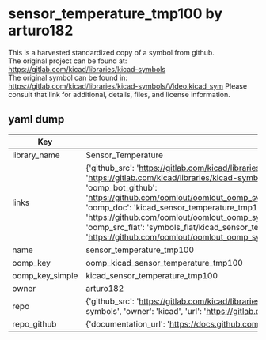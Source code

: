 # sensor_temperature_tmp100 by arturo182  
This is a harvested standardized copy of a symbol from github.  
The original project can be found at:  
https://gitlab.com/kicad/libraries/kicad-symbols  
The original symbol can be found in:
https://gitlab.com/kicad/libraries/kicad-symbols/Video.kicad_sym
Please consult that link for additional, details, files, and license information.  
## yaml dump  
| Key | Value |  
| --- | --- |  
| library_name | Sensor_Temperature |  
| links | {'github_src': 'https://gitlab.com/kicad/libraries/kicad-symbols/Video.kicad_sym', 'github_src_repo': 'https://gitlab.com/kicad/libraries/kicad-symbols', 'oomp_bot': 'kicad_sensor_temperature_tmp100/working', 'oomp_bot_github': 'https://github.com/oomlout/oomlout_oomp_symbol_bot/tree/main/kicad_sensor_temperature_tmp100/working', 'oomp_doc': 'kicad_sensor_temperature_tmp100/working', 'oomp_doc_github': 'https://github.com/oomlout/oomlout_oomp_symbol_doc/tree/main/kicad_sensor_temperature_tmp100/working', 'oomp_src_flat': 'symbols_flat/kicad_sensor_temperature_tmp100/working', 'oomp_src_flat_github': 'https://github.com/oomlout/oomlout_oomp_symbol_src/tree/main/kicad_sensor_temperature_tmp100/working'} |  
| name | sensor_temperature_tmp100 |  
| oomp_key | oomp_kicad_sensor_temperature_tmp100 |  
| oomp_key_simple | kicad_sensor_temperature_tmp100 |  
| owner | arturo182 |  
| repo | {'github_src': 'https://gitlab.com/kicad/libraries/kicad-symbols/Video.kicad_sym', 'name': 'libraries/kicad-symbols', 'owner': 'kicad', 'url': 'https://gitlab.com/kicad/libraries/kicad-symbols'} |  
| repo_github | {'documentation_url': 'https://docs.github.com/rest/repos/repos#get-a-repository', 'message': 'Not Found'} |  

